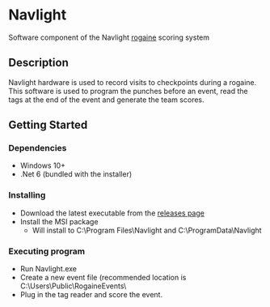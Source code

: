 # Navlight

Software component of the Navlight [rogaine](https://en.wikipedia.org/wiki/Rogaining) scoring system

## Description

Navlight hardware is used to record visits to checkpoints during a rogaine. This software is used to program the punches before an event, read the tags at the end of the event and generate the team scores.

## Getting Started

### Dependencies

* Windows 10+
* .Net 6 (bundled with the installer)

### Installing

* Download the latest executable from the [releases page](https://github.com/stevogray/navlight-releases/releases/latest)
* Install the MSI package
  * Will install to C:\Program Files\Navlight and C:\ProgramData\Navlight

### Executing program

* Run Navlight.exe
* Create a new event file (recommended location is C:\Users\Public\RogaineEvents\
* Plug in the tag reader and score the event.
